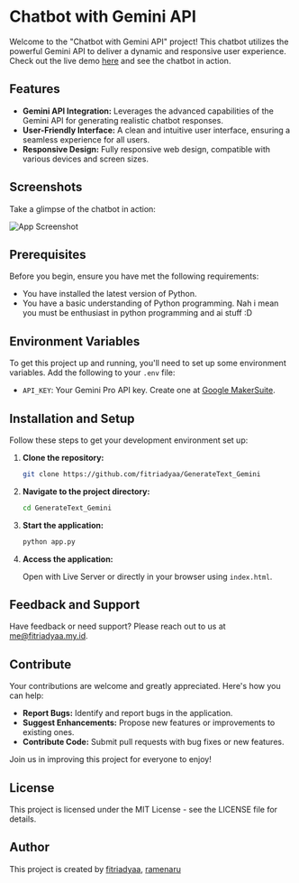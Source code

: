 # Chatbot with Gemini API

Welcome to the "Chatbot with Gemini API" project! This chatbot utilizes the powerful Gemini API to deliver a dynamic and responsive user experience. Check out the live demo [here](https://generate-text-gemini.vercel.app/) and see the chatbot in action.

## Features

- **Gemini API Integration:** Leverages the advanced capabilities of the Gemini API for generating realistic chatbot responses.
- **User-Friendly Interface:** A clean and intuitive user interface, ensuring a seamless experience for all users.
- **Responsive Design:** Fully responsive web design, compatible with various devices and screen sizes.

## Screenshots

Take a glimpse of the chatbot in action:

![App Screenshot](https://raw.githubusercontent.com/fitriadyaa/GenerateText_Gemini/main/assets/ss_web1.png)

## Prerequisites

Before you begin, ensure you have met the following requirements:

- You have installed the latest version of Python.
- You have a basic understanding of Python programming. Nah i mean you must be enthusiast in python programming and ai stuff :D

## Environment Variables

To get this project up and running, you'll need to set up some environment variables. Add the following to your `.env` file:

- `API_KEY`: Your Gemini Pro API key. Create one at [Google MakerSuite](https://makersuite.google.com/app/apikey).

## Installation and Setup

Follow these steps to get your development environment set up:

1. **Clone the repository:**

    ```bash
    git clone https://github.com/fitriadyaa/GenerateText_Gemini
    ```

2. **Navigate to the project directory:**

    ```bash
    cd GenerateText_Gemini
    ```

3. **Start the application:**

    ```bash
    python app.py
    ```

4. **Access the application:**

    Open with Live Server or directly in your browser using `index.html`.

## Feedback and Support

Have feedback or need support? Please reach out to us at [me@fitriadyaa.my.id](mailto:me@fitriadyaa.my.id).

## Contribute

Your contributions are welcome and greatly appreciated. Here's how you can help:

- **Report Bugs:** Identify and report bugs in the application.
- **Suggest Enhancements:** Propose new features or improvements to existing ones.
- **Contribute Code:** Submit pull requests with bug fixes or new features.

Join us in improving this project for everyone to enjoy!

## License
This project is licensed under the MIT License - see the LICENSE file for details.

## Author
This project is created by <a href="https://github.com/fitriadyaa">fitriadyaa</a>, <a href="https://github.com/ramenaru">ramenaru</a>


